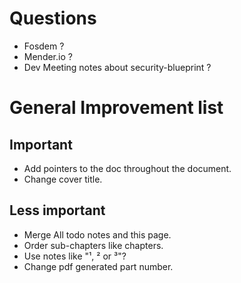 # Questions

- Fosdem ?
- Mender.io ?
- Dev Meeting notes about security-blueprint ?

# General Improvement list

## Important

<!-- warning -->

- Add pointers to the doc throughout the document.
- Change cover title.

<!-- endwarning -->

## Less important

<!-- note -->

- Merge All todo notes and this page.
- Order sub-chapters like chapters.
- Use notes like "¹, ² or ³"?
- Change pdf generated part number.

<!-- endnote -->
